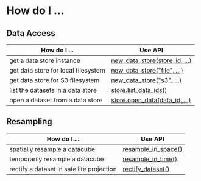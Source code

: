 # How do I ...

## Data Access

| How do I ...                        | Use API                                                                        |
|-------------------------------------|--------------------------------------------------------------------------------|
| get a data store instance           | [new_data_store(store_id, ...)](api.html#xcube.core.store.new_data_store)      |
| get data store for local filesystem | [new_data_store("file", ...)](api.html#xcube.core.store.new_data_store)        |
| get data store for S3 filesystem    | [new_data_store("s3", ...)](api.html#xcube.core.store.new_data_store)          |
| list the datasets in a data store   | [store.list_data_ids()](api.html#xcube.core.store.DataStore.list_data_ids)     |
| open a dataset from a data store    | [store.open_data(data_id, ...)](api.html#xcube.core.store.DataStore.open_data) |

## Resampling

| How do I ...                                | Use API                                                                 |
|---------------------------------------------|-------------------------------------------------------------------------|
| spatially resample a datacube               | [resample_in_space()](api.html#xcube.core.resampling.resample_in_space) |
| temporarily resample a datacube             | [resample_in_time()](api.html#xcube.core.resampling.resample_in_time)   |
| rectify a dataset in satellite projection   | [rectify_dataset()](api.html#xcube.core.resampling.rectify_dataset)     |


